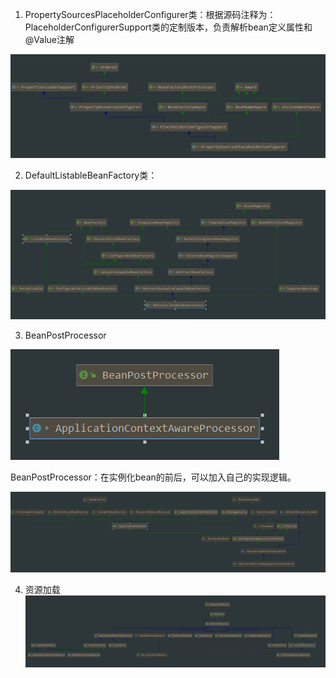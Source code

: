 
1. PropertySourcesPlaceholderConfigurer类：根据源码注释为：PlaceholderConfigurerSupport类的定制版本，负责解析bean定义属性和@Value注解

![](PropertySourcesPlaceholderConfigurer.png)

2. DefaultListableBeanFactory类：

![](DefaultListableBeanFactory.png)

3. BeanPostProcessor

![](2020-10-23-20-53-28.png)

BeanPostProcessor：在实例化bean的前后，可以加入自己的实现逻辑。

![](2020-10-26-11-07-02.png)

4. 资源加载
![](2020-10-26-19-27-22.png)

